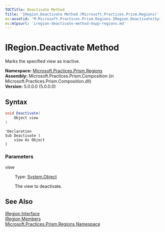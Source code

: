 ```yaml
---
TOCTitle: Deactivate Method
Title: 'IRegion.Deactivate Method (Microsoft.Practices.Prism.Regions)'
ms:assetid: 'M:Microsoft.Practices.Prism.Regions.IRegion.Deactivate(System.Object)'
ms:mtpsurl: 'iregion-deactivate-method-mspp-regions.md'
---
```


# IRegion.Deactivate Method

Marks the specified view as inactive.

**Namespace:** [Microsoft.Practices.Prism.Regions](/patterns-practices/reference/mspp-regions-namespace)<br/>
**Assembly:** Microsoft.Practices.Prism.Composition (in Microsoft.Practices.Prism.Composition.dll)<br/>
**Version:** 5.0.0.0 (5.0.0.0)

## Syntax

```C#
void Deactivate(
	Object view
)
```

```VB
'Declaration
Sub Deactivate ( 
	view As Object
)
```

### Parameters

*view*

&nbsp;&nbsp;&nbsp;&nbsp;&nbsp;&nbsp;&nbsp;&nbsp;Type: [System.Object](http://msdn.microsoft.com/en-us/library/e5kfa45b)

&nbsp;&nbsp;&nbsp;&nbsp;&nbsp;&nbsp;&nbsp;&nbsp;The view to deactivate.

## See Also

[IRegion Interface](/patterns-practices/reference/iregion-interface-mspp-regions)<br/>
[IRegion Members](/patterns-practices/reference/iregion-members-mspp-regions)<br/>
[Microsoft.Practices.Prism.Regions Namespace](/patterns-practices/reference/mspp-regions-namespace)<br/>